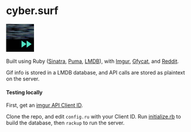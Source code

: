 # cyber.surf

[![](https://raw.githubusercontent.com/0x263b/cyber.surf/master/public/icons/76.png)](https://cyber.surf)

Built using Ruby ([Sinatra](https://github.com/sinatra/sinatra), [Puma](https://github.com/puma/puma), [LMDB](https://github.com/minad/lmdb)), with [Imgur](https://api.imgur.com/), [Gfycat](https://gfycat.com/api), and [Reddit](https://www.reddit.com/dev/api).

Gif info is stored in a LMDB database, and API calls are stored as plaintext on the server.

#### Testing locally

First, get an [imgur API Client ID](https://api.imgur.com/oauth2/addclient). 

Clone the repo, and edit `config.ru` with your Client ID. Run [initialize.rb](initialize.rb) to build the database, then `rackup` to run the server.